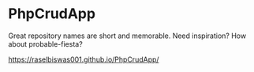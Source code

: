 # PhpCrudApp
Great repository names are short and memorable. Need inspiration? How about probable-fiesta?

https://raselbiswas001.github.io/PhpCrudApp/
